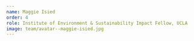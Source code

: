 ```yaml
---
name: Maggie Isied
order: 4
role: Institute of Environment & Sustainability Impact Fellow, UCLA
image: team/avatar--maggie-isied.jpg
---
```


